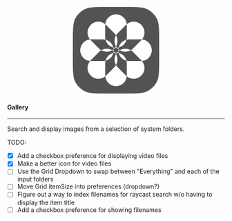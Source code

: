 <p align='center'>
  <img src='./assets/gallery.png' width='200'/>
</p>

#### Gallery
---

Search and display images from a selection of system folders.

TODO:
- [x] Add a checkbox preference for displaying video files
- [x] Make a better icon for video files
- [ ] Use the Grid Dropdown to swap between "Everything" and each of the input folders
- [ ] Move Grid itemSize into preferences (dropdown?)
- [ ] Figure out a way to index filenames for raycast search w/o having to display the item title
- [ ] Add a checkbox preference for showing filenames